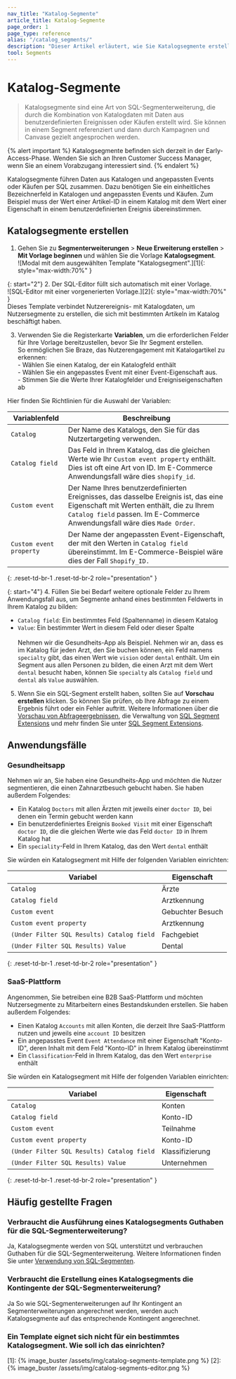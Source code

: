 ```yaml
---
nav_title: "Katalog-Segmente"
article_title: Katalog-Segmente
page_order: 1
page_type: reference
alias: "/catalog_segments/"
description: "Dieser Artikel erläutert, wie Sie Katalogsegmente erstellen und mithilfe von Katalogdaten in SQL-Segmenterweiterungen Nutzerzielgruppen bilden."
tool: Segments
---
```


# Katalog-Segmente

> Katalogsegmente sind eine Art von SQL-Segmenterweiterung, die durch die Kombination von Katalogdaten mit Daten aus benutzerdefinierten Ereignissen oder Käufen erstellt wird. Sie können in einem Segment referenziert und dann durch Kampagnen und Canvase gezielt angesprochen werden. 

{% alert important %}
Katalogsegmente befinden sich derzeit in der Early-Access-Phase. Wenden Sie sich an Ihren Customer Success Manager, wenn Sie an einem Vorabzugang interessiert sind.
{% endalert %}

Katalogsegmente führen Daten aus Katalogen und angepassten Events oder Käufen per SQL zusammen. Dazu benötigen Sie ein einheitliches Bezeichnerfeld in Katalogen und angepassten Events und Käufen. Zum Beispiel muss der Wert einer Artikel-ID in einem Katalog mit dem Wert einer Eigenschaft in einem benutzerdefinierten Ereignis übereinstimmen.

## Katalogsegmente erstellen

1. Gehen Sie zu **Segmenterweiterungen** > **Neue Erweiterung erstellen** > **Mit Vorlage beginnen** und wählen Sie die Vorlage **Katalogsegment**. <br>![Modal mit dem ausgewählten Template "Katalogsegment".][1]{: style="max-width:70%" }

{: start="2"}
2\. Der SQL-Editor füllt sich automatisch mit einer Vorlage. <br>![SQL-Editor mit einer vorgenerierten Vorlage.][2]{: style="max-width:70%" }<br>Dieses Template verbindet Nutzerereignis- mit Katalogdaten, um Nutzersegmente zu erstellen, die sich mit bestimmten Artikeln im Katalog beschäftigt haben.

3. Verwenden Sie die Registerkarte **Variablen**, um die erforderlichen Felder für Ihre Vorlage bereitzustellen, bevor Sie Ihr Segment erstellen. <br>So ermöglichen Sie Braze, das Nutzerengagement mit Katalogartikel zu erkennen: <br> \- Wählen Sie einen Katalog, der ein Katalogfeld enthält <br> \- Wählen Sie ein angepasstes Event mit einer Event-Eigenschaft aus. <br> \- Stimmen Sie die Werte Ihrer Katalogfelder und Ereigniseigenschaften ab

Hier finden Sie Richtlinien für die Auswahl der Variablen:

| Variablenfeld | Beschreibung |
| --- | --- |
| `Catalog` | Der Name des Katalogs, den Sie für das Nutzertargeting verwenden. |
| `Catalog field`| Das Feld in Ihrem Katalog, das die gleichen Werte wie Ihr `Custom event property` enthält. Dies ist oft eine Art von ID. Im E-Commerce Anwendungsfall wäre dies `shopify_id`. |
| `Custom event` | Der Name Ihres benutzerdefinierten Ereignisses, das dasselbe Ereignis ist, das eine Eigenschaft mit Werten enthält, die zu Ihrem `Catalog field` passen. Im E-Commerce Anwendungsfall wäre dies `Made Order`. |
| `Custom event property` | Der Name der angepassten Event-Eigenschaft, der mit den Werten in `Catalog field` übereinstimmt. Im E-Commerce-Beispiel wäre dies der Fall `Shopify_ID.`|
{: .reset-td-br-1 .reset-td-br-2 role="presentation" }

{: start="4"}
4\. Füllen Sie bei Bedarf weitere optionale Felder zu Ihrem Anwendungsfall aus, um Segmente anhand eines bestimmten Feldwerts in Ihrem Katalog zu bilden:
- `Catalog field`: Ein bestimmtes Feld (Spaltenname) in diesem Katalog
- `Value`: Ein bestimmter Wert in diesem Feld oder dieser Spalte <br><br> Nehmen wir die Gesundheits-App als Beispiel. Nehmen wir an, dass es im Katalog für jeden Arzt, den Sie buchen können, ein Feld namens `specialty` gibt, das einen Wert wie `vision` oder `dental` enthält. Um ein Segment aus allen Personen zu bilden, die einen Arzt mit dem Wert `dental` besucht haben, können Sie `specialty` als `Catalog field` und `dental` als `Value` auswählen.

5. Wenn Sie ein SQL-Segment erstellt haben, sollten Sie auf **Vorschau erstellen** klicken. So können Sie prüfen, ob Ihre Abfrage zu einem Ergebnis führt oder ein Fehler auftritt. Weitere Informationen über die [Vorschau von Abfrageergebnissen]({{site.baseurl}}/user_guide/engagement_tools/segments/sql_segments/#previewing-results), die Verwaltung von [SQL Segment Extensions]({{site.baseurl}}/user_guide/engagement_tools/segments/sql_segments/#managing-sql-segment-extensions) und mehr finden Sie unter [SQL Segment Extensions]({{site.baseurl}}/user_guide/engagement_tools/segments/sql_segments/). 

## Anwendungsfälle

### Gesundheitsapp

Nehmen wir an, Sie haben eine Gesundheits-App und möchten die Nutzer segmentieren, die einen Zahnarztbesuch gebucht haben. Sie haben außerdem Folgendes:

- Ein Katalog `Doctors` mit allen Ärzten mit jeweils einer `doctor ID`, bei denen ein Termin gebucht werden kann
- Ein benutzerdefiniertes Ereignis `Booked Visit` mit einer Eigenschaft `doctor ID`, die die gleichen Werte wie das Feld `doctor ID` in Ihrem Katalog hat
- Ein `speciality`-Feld in Ihrem Katalog, das den Wert `dental` enthält

Sie würden ein Katalogsegment mit Hilfe der folgenden Variablen einrichten:

| Variabel | Eigenschaft |
| --- | --- |
| `Catalog`| Ärzte |
| `Catalog field` | Arztkennung |
| `Custom event`| Gebuchter Besuch|
| `Custom event property` | Arztkennung |
| `(Under Filter SQL Results) Catalog field` | Fachgebiet |
| `(Under Filter SQL Results) Value`| Dental |
{: .reset-td-br-1 .reset-td-br-2 role="presentation" }

### SaaS-Plattform

Angenommen, Sie betreiben eine B2B SaaS-Plattform und möchten Nutzersegmente zu Mitarbeitern eines Bestandskunden erstellen. Sie haben außerdem Folgendes:

- Einen Katalog `Accounts` mit allen Konten, die derzeit Ihre SaaS-Plattform nutzen und jeweils eine `account ID` besitzen
- Ein angepasstes Event `Event Attendance` mit einer Eigenschaft "Konto-ID", deren Inhalt mit dem Feld "Konto-ID" in Ihrem Katalog übereinstimmt
- Ein `Classification`-Feld in Ihrem Katalog, das den Wert `enterprise` enthält

Sie würden ein Katalogsegment mit Hilfe der folgenden Variablen einrichten:

| Variabel | Eigenschaft |
| --- | --- |
| `Catalog` | Konten |
| `Catalog field `| Konto-ID |
| `Custom event` | Teilnahme |
| `Custom event property` | Konto-ID |
| `(Under Filter SQL Results) Catalog field` | Klassifizierung |
| `(Under Filter SQL Results) Value` | Unternehmen |
{: .reset-td-br-1 .reset-td-br-2 role="presentation" }

## Häufig gestellte Fragen

### Verbraucht die Ausführung eines Katalogsegments Guthaben für die SQL-Segmenterweiterung?

Ja, Katalogsegmente werden von SQL unterstützt und verbrauchen Guthaben für die SQL-Segmenterweiterung. Weitere Informationen finden Sie unter [Verwendung von SQL-Segmenten]({{site.baseurl}}/user_guide/engagement_tools/segments/sql_segments#monitoring-your-sql-segments-usage).

### Verbraucht die Erstellung eines Katalogsegments die Kontingente der SQL-Segmenterweiterung?

Ja So wie SQL-Segmenterweiterungen auf Ihr Kontingent an Segmenterweiterungen angerechnet werden, werden auch Katalogsegmente auf das entsprechende Kontingent angerechnet.

### Ein Template eignet sich nicht für ein bestimmtes Katalogsegment. Wie soll ich das einrichten?



[1]: {% image_buster /assets/img/catalog-segments-template.png %}
[2]: {% image_buster /assets/img/catalog-segments-editor.png %}
